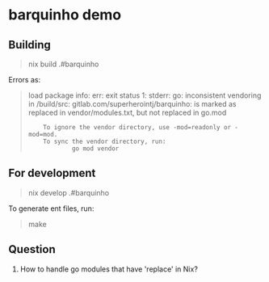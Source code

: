 # barquinho demo

## Building

> nix build .#barquinho

Errors as:

> load package info: err: exit status 1: stderr: go: inconsistent vendoring in /build/src:
>         gitlab.com/superherointj/barquinho: is marked as replaced in vendor/modules.txt, but not replaced in go.mod
> 
>         To ignore the vendor directory, use -mod=readonly or -mod=mod.
>         To sync the vendor directory, run:
>                 go mod vendor

## For development

> nix develop .#barquinho

To generate ent files, run:

> make

## Question

1) How to handle go modules that have 'replace' in Nix?
